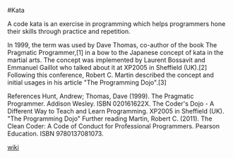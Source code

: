#Kata

A code kata is an exercise in programming which helps programmers hone their skills through practice and repetition.

In 1999, the term was used by Dave Thomas, co-author of the book The Pragmatic Programmer,[1] in a bow to the Japanese concept of kata in the martial arts. The concept was implemented by Laurent Bossavit and Emmanuel Gaillot who talked about it at XP2005 in Sheffield (UK).[2] Following this conference, Robert C. Martin described the concept and initial usages in his article "The Programming Dojo".[3]

References
Hunt, Andrew; Thomas, Dave (1999). The Pragmatic Programmer. Addison Wesley. ISBN 020161622X.
The Coder's Dojo - A Different Way to Teach and Learn Programming. XP2005 in Sheffield (UK).
"The Programming Dojo"
Further reading
Martin, Robert C. (2011). The Clean Coder: A Code of Conduct for Professional Programmers. Pearson Education. ISBN 9780137081073.

[wiki](<https://en.wikipedia.org/wiki/Kata_(programming)>)
